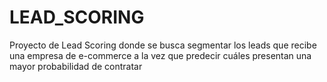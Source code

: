 # LEAD_SCORING
Proyecto de Lead Scoring donde se busca segmentar los leads que recibe una empresa de e-commerce a la vez que predecir cuáles presentan una mayor probabilidad de contratar 
